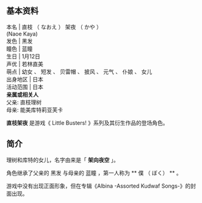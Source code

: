 **基本资料**  
---  
本名  |  直枝  （  なおえ  ）  架夜  （  かや  ）    
(Naoe Kaya)  
发色  |  黑发   
瞳色  |  蓝瞳   
生日  |  1月12日   
声优  |  若林直美   
萌点  |  幼女  、  短发  、  贝雷帽  、  披风  、  元气  、  仆娘  、  女儿   
出身地区  |  日本   
活动范围  |  日本   
**亲属或相关人**  
父亲:  直枝理树  
母亲:  能美库特莉亚芙卡  
  
**直枝架夜** 是游戏《  Little Busters!  》系列及其衍生作品的登场角色。

##  简介

理树和库特的女儿，名字由来是「 **架向夜空** 」。

角色继承了父亲的  黑发  与母亲的  蓝瞳  ，第一人称为 ** 僕  （  ぼく）  ** 。

游戏中没有出现正面形象，但在专辑《Albina -Assorted Kudwaf Songs-》的封面出现。

  